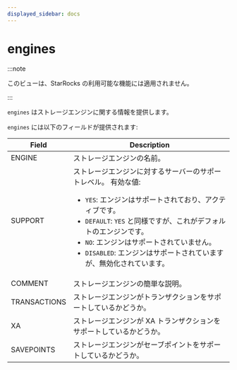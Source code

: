 ```yaml
---
displayed_sidebar: docs
---
```


# engines

:::note

このビューは、StarRocks の利用可能な機能には適用されません。

:::

`engines` はストレージエンジンに関する情報を提供します。

`engines` には以下のフィールドが提供されます:

| **Field**    | **Description**                                              |
| ------------ | ------------------------------------------------------------ |
| ENGINE       | ストレージエンジンの名前。                                   |
| SUPPORT      | ストレージエンジンに対するサーバーのサポートレベル。 有効な値:<ul><li>`YES`: エンジンはサポートされており、アクティブです。</li><li>`DEFAULT`: `YES` と同様ですが、これがデフォルトのエンジンです。</li><li>`NO`: エンジンはサポートされていません。</li><li>`DISABLED`: エンジンはサポートされていますが、無効化されています。</li></ul> |
| COMMENT      | ストレージエンジンの簡単な説明。                             |
| TRANSACTIONS | ストレージエンジンがトランザクションをサポートしているかどうか。 |
| XA           | ストレージエンジンが XA トランザクションをサポートしているかどうか。 |
| SAVEPOINTS   | ストレージエンジンがセーブポイントをサポートしているかどうか。 |